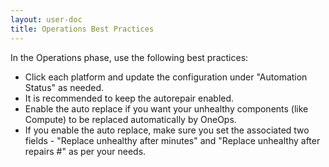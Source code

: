 ```yaml
---
layout: user-doc
title: Operations Best Practices
---
```


In the Operations phase, use the following best practices:


* Click each platform and update the configuration under "Automation Status" as needed.
* It is recommended to keep the autorepair enabled.
* Enable the auto replace if you want your unhealthy components (like Compute) to be replaced automatically by OneOps.
* If you enable the auto replace, make sure you set the associated two fields - "Replace unhealthy after minutes" and "Replace unhealthy after repairs #" as per your needs.
